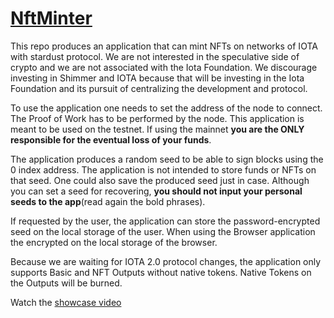 # [NftMinter](https://eddytheco.github.io/NftMinter/index.html)


This repo produces an application that can mint NFTs on networks of IOTA with stardust protocol.
We are not interested in the speculative side of crypto and we are not associated with the Iota Foundation. We discourage investing in Shimmer and IOTA because that will be investing in the Iota Foundation and its pursuit of centralizing the development and protocol.

To use the application one needs to set the address of the node to connect.
The Proof of Work has to be performed by the node.
This application is meant to be used on the testnet.
If using the mainnet **you are the ONLY responsible for the eventual loss of your funds**.


The application produces a random seed to be able to sign blocks using the 0 index address.
The application is not intended to store funds or NFTs on that seed.
One could also save the produced seed just in case. 
Although you can set a seed  for recovering, **you should not input your personal seeds to the app**(read again the bold phrases).

If requested by the user, the application can store the password-encrypted seed on the local storage of the user.
When using the Browser application the encrypted on the local storage of the browser.


Because we are waiting for IOTA 2.0 protocol changes, the application only supports Basic and NFT Outputs without native tokens.
Native Tokens on the Outputs will be burned.


Watch the [showcase video](https://www.youtube.com/watch?v=UK_493BTI1M)

